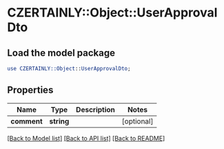 # CZERTAINLY::Object::UserApprovalDto

## Load the model package
```perl
use CZERTAINLY::Object::UserApprovalDto;
```

## Properties
Name | Type | Description | Notes
------------ | ------------- | ------------- | -------------
**comment** | **string** |  | [optional] 

[[Back to Model list]](../README.md#documentation-for-models) [[Back to API list]](../README.md#documentation-for-api-endpoints) [[Back to README]](../README.md)


